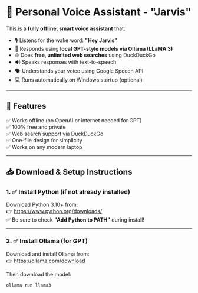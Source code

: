 # 🤖 Personal Voice Assistant - "Jarvis"

This is a **fully offline, smart voice assistant** that:

- 🎙️ Listens for the wake word: **"Hey Jarvis"**
- 🧠 Responds using **local GPT-style models via Ollama (LLaMA 3)**
- 🌐 Does **free, unlimited web searches** using DuckDuckGo
- 🔊 Speaks responses with text-to-speech
- 🗣️ Understands your voice using Google Speech API
- 💻 Runs automatically on Windows startup (optional)

---

## 🧰 Features

✅ Works offline (no OpenAI or internet needed for GPT)  
✅ 100% free and private  
✅ Web search support via DuckDuckGo  
✅ One-file design for simplicity  
✅ Works on any modern laptop

---

## 📥 Download & Setup Instructions

### 1. ✅ Install Python (if not already installed)

Download Python 3.10+ from:  
👉 https://www.python.org/downloads/  
✅ Be sure to check **"Add Python to PATH"** during install!

---

### 2. ✅ Install Ollama (for GPT)

Download and install Ollama from:  
👉 https://ollama.com/download

Then download the model:

```bash
ollama run llama3
